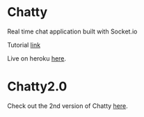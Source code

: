 # Chatty
Real time chat application built with Socket.io

Tutorial [link](https://www.youtube.com/watch?v=tHbCkikFfDE)

Live on heroku [here](https://protected-cove-77846.herokuapp.com/).


# Chatty2.0

Check out the 2nd version of Chatty [here](https://github.com/florinpop17/Chatty2).
